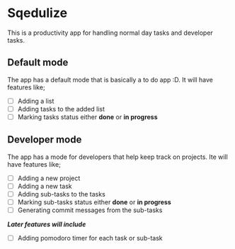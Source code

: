# Sqedulize
This is a productivity app for handling normal day tasks and developer tasks.

## Default mode
The app has a default mode that is basically a to do app :D.
It will have features like;
- [ ] Adding a list
- [ ] Adding tasks to the added list
- [ ] Marking tasks status either **done** or **in progress**

## Developer mode
The app has a mode for developers that help keep track on projects.
Ite will have features like;
- [ ] Adding a new project
- [ ] Adding a new task
- [ ] Adding sub-tasks to the tasks
- [ ] Marking sub-tasks status either **done** or **in progress**
- [ ] Generating commit messages from the sub-tasks

***Later features will include***
- [ ] Adding pomodoro timer for each task or sub-task